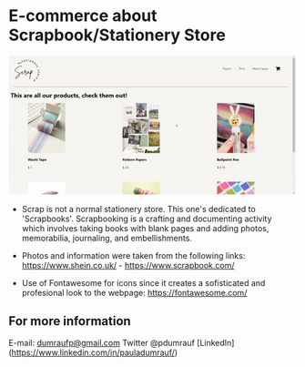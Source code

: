 # E-commerce about Scrapbook/Stationery Store

![VideoGif](public/project.gif)

- Scrap is not a normal stationery store. This one's dedicated to 'Scrapbooks'. Scrapbooking is a crafting and documenting activity which involves taking books with blank pages and adding photos, memorabilia, journaling, and embellishments.

- Photos and information were taken from the following links: https://www.shein.co.uk/ - https://www.scrapbook.com/

- Use of Fontawesome for icons since it creates a sofisticated and profesional look to the webpage: https://fontawesome.com/

## For more information

E-mail: dumraufp@gmail.com
Twitter @pdumrauf
[LinkedIn] (https://www.linkedin.com/in/pauladumrauf/)
